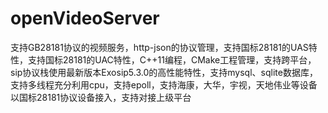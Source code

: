 # openVideoServer
支持GB28181协议的视频服务，http-json的协议管理，支持国标28181的UAS特性，支持国标28181的UAC特性，C++11编程，CMake工程管理，支持跨平台，sip协议栈使用最新版本Exosip5.3.0的高性能特性，支持mysql、sqlite数据库，支持多线程充分利用cpu，支持epoll，支持海康，大华，宇视，天地伟业等设备以国标28181协议设备接入，支持对接上级平台
